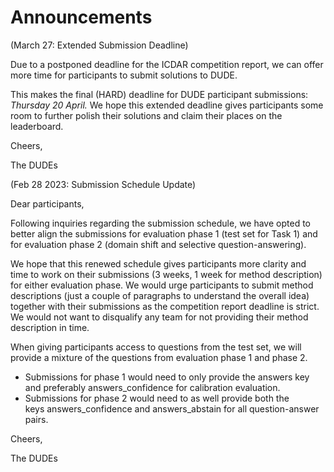 # Announcements

(March 27: Extended Submission Deadline)

Due to a postponed deadline for the ICDAR competition report, we can offer more time for participants to submit solutions to DUDE. 

This makes the final (HARD) deadline for DUDE participant submissions: *Thursday 20 April.*
We hope this extended deadline gives participants some room to further polish their solutions and claim their places on the leaderboard. 

Cheers,

The DUDEs

(Feb 28 2023: Submission Schedule Update)

Dear participants, 

Following inquiries regarding the submission schedule, we have opted to better align the submissions for evaluation phase 1 (test set for Task 1) and for evaluation phase 2 (domain shift and selective question-answering).

We hope that this renewed schedule gives participants more clarity and time to work on their submissions (3 weeks, 1 week for method description) for either evaluation phase. 
We would urge participants to submit method descriptions (just a couple of paragraphs to understand the overall idea) together with their submissions as the competition report deadline is strict. 
We would not want to disqualify any team for not providing their method description in time.  

When giving participants access to questions from the test set, we will provide a mixture of the questions from evaluation phase 1 and phase 2.
- Submissions for phase 1 would need to only provide the answers key and preferably answers_confidence for calibration evaluation.
- Submissions for phase 2 would need to as well provide both the keys answers_confidence and answers_abstain for all question-answer pairs. 

Cheers, 

The DUDEs

